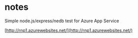 # notes

Simple node.js/express/nedb test for Azure App Service

[http://rnp1.azurewebsites.net/](http://rnp1.azurewebsites.net/)